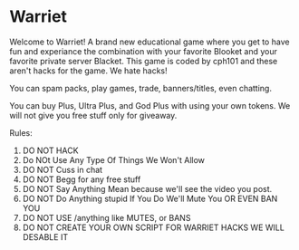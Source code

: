 # Warriet
Welcome to Warriet! A brand new educational game where you get to have fun and experiance the combination with your favorite Blooket and your favorite private server Blacket. This game is coded by cph101 and these aren't hacks for the game. We hate hacks!

You can spam packs, play games, trade, banners/titles, even chatting.

You can buy Plus, Ultra Plus, and God Plus with using your own tokens. We will not give you free stuff only for giveaway.

Rules:

1. DO NOT HACK
2. Do NOt Use Any Type Of Things We Won't Allow
3. DO NOT Cuss in chat
4. DO NOT Begg for any free stuff
5. DO NOT Say Anything Mean because we'll see the video you post.
6. DO NOT Do Anything stupid If You Do We'll Mute You OR EVEN BAN YOU
7. DO NOT USE /anything like MUTES, or BANS
8. DO NOT CREATE YOUR OWN SCRIPT FOR WARRIET HACKS WE WILL DESABLE IT
